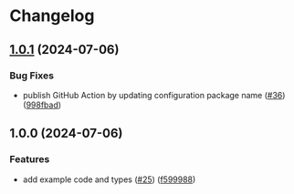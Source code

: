 # Changelog

## [1.0.1](https://github.com/spiltbeans/npm-package-starter-kit/compare/v1.0.0...v1.0.1) (2024-07-06)


### Bug Fixes

* publish GitHub Action by updating configuration package name ([#36](https://github.com/spiltbeans/npm-package-starter-kit/issues/36)) ([998fbad](https://github.com/spiltbeans/npm-package-starter-kit/commit/998fbad78dc56ea424437db3876bff433fa902c1))

## 1.0.0 (2024-07-06)


### Features

* add example code and types ([#25](https://github.com/spiltbeans/npm-package-starter-kit/issues/25)) ([f599988](https://github.com/spiltbeans/npm-package-starter-kit/commit/f599988ac2d9ef8f6725c1b9b870378cf97af3f6))
